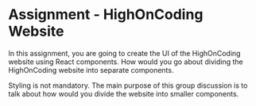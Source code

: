 # Assignment - HighOnCoding Website

In this assignment, you are going to create the UI of the HighOnCoding website using React components. How would you go about dividing the HighOnCoding website into separate components. 

Styling is not mandatory. The main purpose of this group discussion is to talk about how would you divide the website into smaller components. 

